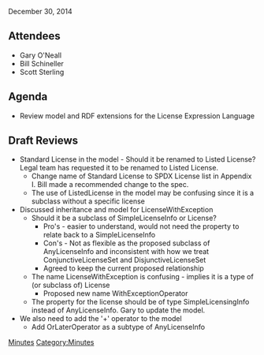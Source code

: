 December 30, 2014

## Attendees

  - Gary O'Neall
  - Bill Schineller
  - Scott Sterling

## Agenda

  - Review model and RDF extensions for the License Expression Language

## Draft Reviews

  - Standard License in the model - Should it be renamed to Listed
    License? Legal team has requested it to be renamed to Listed
    License.
      - Change name of Standard License to SPDX License list in Appendix
        I. Bill made a recommended change to the spec.
      - The use of ListedLicense in the model may be confusing since it
        is a subclass without a specific license
  - Discussed inheritance and model for LicenseWithException
      - Should it be a subclass of SimpleLicenseInfo or License?
          - Pro's - easier to understand, would not need the property to
            relate back to a SimpleLicenseInfo
          - Con's - Not as flexible as the proposed subclass of
            AnyLicenseInfo and inconsistent with how we treat
            ConjunctiveLicenseSet and DisjunctiveLicenseSet
          - Agreed to keep the current proposed relationship
      - The name LicenseWithException is confusing - implies it is a
        type of (or subclass of) License
          - Proposed new name WithExceptionOperator
      - The property for the license should be of type
        SimpleLicensingInfo instead of AnyLicenseInfo. Gary to update
        the model.
  - We also need to add the '+' operator to the model
      - Add OrLaterOperator as a subtype of AnyLicenseInfo

[Minutes](Category:Technical "wikilink")
[Category:Minutes](Category:Minutes "wikilink")
